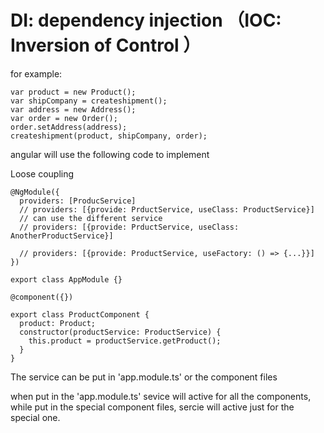# DI: dependency injection （IOC: Inversion of Control ）
  
  for example: 
  
  ```
  var product = new Product();
  var shipCompany = createshipment();
  var address = new Address();
  var order = new Order();
  order.setAddress(address);
  createshipment(product, shipCompany, order);
  ```
  
  angular will use the following code to implement
  
  Loose coupling
  
  ```
  @NgModule({
    providers: [ProducService]
    // providers: [{provide: PrductService, useClass: ProductService}]
    // can use the different service
    // providers: [{provide: PrductService, useClass: AnotherProductService}]
    
    // providers: [{provide: ProductService, useFactory: () => {...}}]
  })
  
  export class AppModule {}
  
  @component({})
  
  export class ProductComponent {
    product: Product;
    constructor(productService: ProductService) {
      this.product = productService.getProduct();
    }
  }
  ```
  

The service can be put in 'app.module.ts' or the component files

when put in the 'app.module.ts' sevice will active for all the components, while put in the special 
component files, sercie will active just for the special one.

